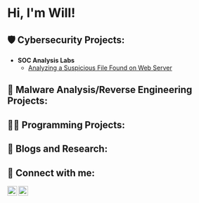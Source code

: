 <h1>Hi, I'm Will! </h1>

<h2>🛡️ Cybersecurity Projects:</h2>

- <b>SOC Analysis Labs</b>
  - [Analyzing a Suspicious File Found on Web Server](https://github.com/redteamwill/Analyzing-Suspicious-File)

<h2>🔬 Malware Analysis/Reverse Engineering Projects:</h2>


<h2>👨‍💻 Programming Projects:</h2>

 
    
<h2>📝 Blogs and Research:</h2>


<h2> 🤳 Connect with me:</h2>

[<img align="left" alt="JoshMadakor | LinkedIn" width="22px" src="https://cdn.jsdelivr.net/npm/simple-icons@v3/icons/linkedin.svg" />][linkedin]
[<img align="left" alt="JoshMadakor | Instagram" width="22px" src="https://cdn.jsdelivr.net/npm/simple-icons@v3/icons/instagram.svg" />][instagram]


[instagram]: https://www.instagram.com/redteamwill?igsh=bWw4NDZ3bjEzNWlz&utm_source=qr
[linkedin]: https://www.linkedin.com/in/william-d-johnny

<!--
**joshmadakor1/joshmadakor1** is a ✨ _special_ ✨ repository because its `README.md` (this file) appears on your GitHub profile.

Here are some ideas to get you started:

- 🔭 I’m currently working on ...
- 🌱 I’m currently learning ...
- 👯 I’m looking to collaborate on ...
- 🤔 I’m looking for help with ...
- 💬 Ask me about ...
- 📫 How to reach me: ...
- 😄 Pronouns: ...
- ⚡ Fun fact: ...
-->
